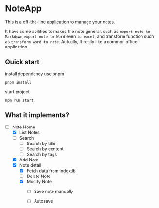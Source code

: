 # NoteApp

This is a off-the-line application to manage your notes.

It have some abilities to makes the note general, such as `export note to Markdown`,`export note to Word` even `to excel`, and transform function such as `transform word to note`. 
Actually, It really like a common office application.

## Quick start

install dependency use pnpm

```
pnpm install
```

start project

```
npm run start
```

## What it implements?

-   [ ] Note Home
    -   [x] List Notes
    -   [ ] Search
        -   [ ] Search by title
        -   [ ] Search by content
        -   [ ] Search by tags
    - [x] Add Note
    - [x] Note detail
      - [x] Fetch data from indexdb
      - [ ] Delete Note
      - [x] Modify Note
        - [ ] Save note manually
        - [ ] Autosave


